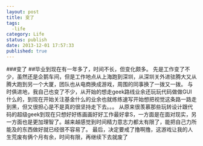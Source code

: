 ```yaml
---
layout: post
title: 变了
tags: 
  -life
category: Life
status: publish
date: 2013-12-01 17:57:33
published: true
---
```

###变了
##毕业到现在有一年多了，时间不长，但变化颇多。
先是工作变了不少，虽然还是企鹅车间，但是工作地点从上海跑到深圳，从深圳关外进驻腾大又从腾大跑到另一个大厦，团队也从电商换成游戏，周围的同事换了一拨又一拨。
与时俱进地，我自己也变了不少，从开始的想走geek路线业余还玩玩代码做做GUI什么的，到现在开始关注基金什么的业余也就练练速写开始想把视觉这条路一路走到黑，但又很担心是不是真的很坚持走下去。。。
从原来很羡慕那些玩转设计跟代码的超级geek到现在只想好好练画画好好工作最好拿S，一方面是在面对现实，另一方面也是更加理智了。越来越感觉到时间精力意志力都太有限了，能把自己力所能及的东西做好就已经很不容易了。
最后，决定要戒了撸啊撸，这游戏让我的人生荒废有俩个月有余，时间有限，再继续下去就废了
